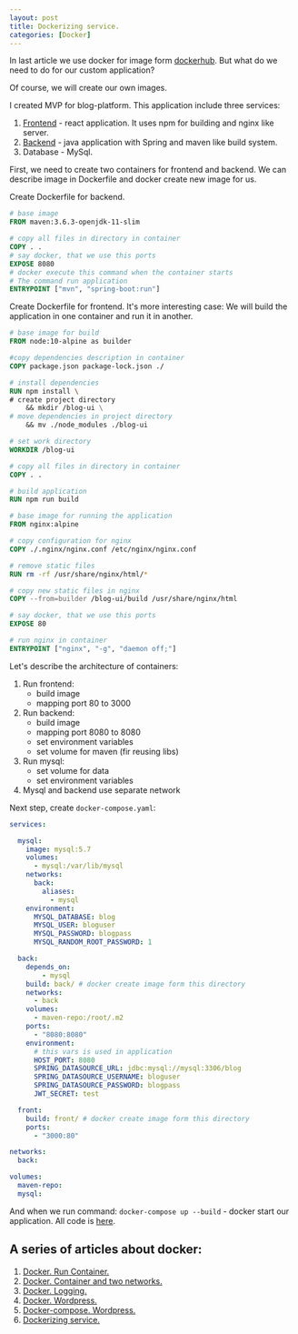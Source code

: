 ```yaml
---
layout: post
title: Dockerizing service.
categories: [Docker]
---
```

In last article we use docker for image form [dockerhub](https://hub.docker.com/). But what do we need to do for our custom application?

Of course, we will create our own images. 

I created MVP for blog-platform. This application include three services:
1. [Frontend](https://github.com/Marbok/blog-engine/tree/main/front) - react application. It uses npm for building and nginx like server.
2. [Backend](https://github.com/Marbok/blog-engine/tree/main/back) - java application with Spring and maven like build system.
3. Database - MySql.

First, we need to create two containers for frontend and backend. We can describe image in Dockerfile and docker create new image for us.

Create Dockerfile for backend.

```dockerfile
# base image
FROM maven:3.6.3-openjdk-11-slim 

# copy all files in directory in container
COPY . .
# say docker, that we use this ports
EXPOSE 8080
# docker execute this command when the container starts
# The command run application
ENTRYPOINT ["mvn", "spring-boot:run"]
```

Create Dockerfile for frontend. It's more interesting case: We will build the application in one container and run it in another.

```dockerfile
# base image for build
FROM node:10-alpine as builder

#copy dependencies description in container
COPY package.json package-lock.json ./

# install dependencies
RUN npm install \
# create project directory
    && mkdir /blog-ui \
# move dependencies in project directory
    && mv ./node_modules ./blog-ui

# set work directory
WORKDIR /blog-ui

# copy all files in directory in container
COPY . .

# build application
RUN npm run build

# base image for running the application
FROM nginx:alpine

# copy configuration for nginx
COPY ./.nginx/nginx.conf /etc/nginx/nginx.conf

# remove static files
RUN rm -rf /usr/share/nginx/html/*

# copy new static files in nginx
COPY --from=builder /blog-ui/build /usr/share/nginx/html

# say docker, that we use this ports
EXPOSE 80

# run nginx in container
ENTRYPOINT ["nginx", "-g", "daemon off;"]
```

Let's describe the architecture of containers:
1. Run frontend:
    - build image
    - mapping port 80 to 3000
2. Run backend:
    - build image
    - mapping port 8080 to 8080
    - set environment variables
    - set volume for maven (fir reusing libs)
3. Run mysql:
    - set volume for data
    - set environment variables
4. Mysql and backend use separate network

Next step, create `docker-compose.yaml`:

```yaml
services:

  mysql:
    image: mysql:5.7
    volumes:
      - mysql:/var/lib/mysql
    networks:
      back:
        aliases:
          - mysql
    environment:
      MYSQL_DATABASE: blog
      MYSQL_USER: bloguser
      MYSQL_PASSWORD: blogpass
      MYSQL_RANDOM_ROOT_PASSWORD: 1

  back:
    depends_on:
        - mysql
    build: back/ # docker create image form this directory
    networks:
      - back
    volumes:
      - maven-repo:/root/.m2
    ports:
      - "8080:8080"
    environment:
      # this vars is used in application
      HOST_PORT: 8080
      SPRING_DATASOURCE_URL: jdbc:mysql://mysql:3306/blog
      SPRING_DATASOURCE_USERNAME: bloguser
      SPRING_DATASOURCE_PASSWORD: blogpass
      JWT_SECRET: test

  front:
    build: front/ # docker create image form this directory
    ports:
      - "3000:80"

networks:
  back:

volumes:
  maven-repo:
  mysql:
```

And when we run command: `docker-compose up --build` - docker start our application.
All code is [here](https://github.com/Marbok/blog-engine).

## A series of articles about docker:
1. [Docker. Run Container.](/Docker-small-task)
2. [Docker. Container and two networks.](/Docker-two-networks)
3. [Docker. Logging.](/Docker-logging)
4. [Docker. Wordpress.](/Docker-run-wordpress)
5. [Docker-compose. Wordpress.](/Docker-compose-wordpress)
6. [Dockerizing service.](/Dockerizing-service)